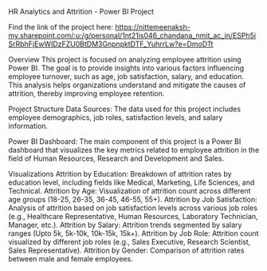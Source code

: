 HR Analytics and Attrition - Power BI Project

Find the link of the project here: https://nittemeenaksh-my.sharepoint.com/:u:/g/personal/1nt21is046_chandana_nmit_ac_in/ESPh5iSrRbhFjEwWIDzFZU0BtDM3GnpnpktDTF_YuhrrLw?e=DmoDTt

Overview
This project is focused on analyzing employee attrition using Power BI. The goal is to provide insights into various factors influencing employee turnover, such as age, job satisfaction, salary, and education. This analysis helps organizations understand and mitigate the causes of attrition, thereby improving employee retention.

Project Structure
Data Sources: The data used for this project includes employee demographics, job roles, satisfaction levels, and salary information.

Power BI Dashboard: The main component of this project is a Power BI dashboard that visualizes the key metrics related to employee attrition in the field of Human Resources, Research and Development and Sales.

Visualizations
Attrition by Education:
Breakdown of attrition rates by education level, including fields like Medical, Marketing, Life Sciences, and Technical.
Attrition by Age:
Visualization of attrition count across different age groups (18-25, 26-35, 36-45, 46-55, 55+).
Attrition by Job Satisfaction:
Analysis of attrition based on job satisfaction levels across various job roles (e.g., Healthcare Representative, Human Resources, Laboratory Technician, Manager, etc.).
Attrition by Salary:
Attrition trends segmented by salary ranges (Upto 5k, 5k-10k, 10k-15k, 15k+).
Attrition by Job Role:
Attrition count visualized by different job roles (e.g., Sales Executive, Research Scientist, Sales Representative).
Attrition by Gender:
Comparison of attrition rates between male and female employees.

